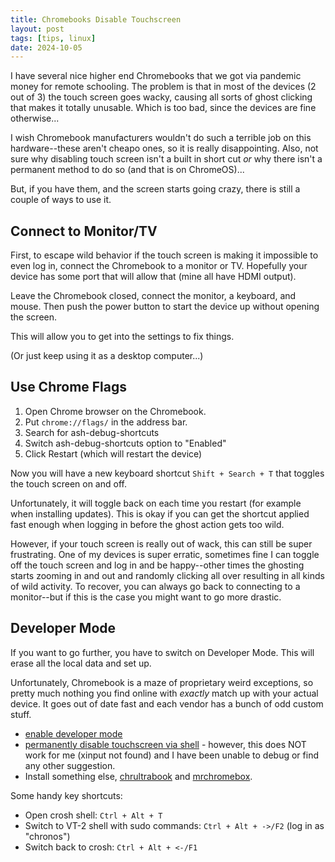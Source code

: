 ```yaml
---
title: Chromebooks Disable Touchscreen
layout: post
tags: [tips, linux]
date: 2024-10-05
---
```


I have several nice higher end Chromebooks that we got via pandemic money for remote schooling. 
The problem is that in most of the devices (2 out of 3) the touch screen goes wacky, causing all sorts of ghost clicking that makes it totally unusable. 
Which is too bad, since the devices are fine otherwise...

I wish Chromebook manufacturers wouldn't do such a terrible job on this hardware--these aren't cheapo ones, so it is really disappointing. 
Also, not sure why disabling touch screen isn't a built in short cut *or* why there isn't a permanent method to do so (and that is on ChromeOS)...

But, if you have them, and the screen starts going crazy, there is still a couple of ways to use it. 

## Connect to Monitor/TV

First, to escape wild behavior if the touch screen is making it impossible to even log in, connect the Chromebook to a monitor or TV. 
Hopefully your device has some port that will allow that (mine all have HDMI output).

Leave the Chromebook closed, connect the monitor, a keyboard, and mouse. 
Then push the power button to start the device up without opening the screen. 

This will allow you to get into the settings to fix things. 

(Or just keep using it as a desktop computer...)

## Use Chrome Flags

1. Open Chrome browser on the Chromebook.
2. Put `chrome://flags/` in the address bar.
3. Search for ash-debug-shortcuts
4. Switch ash-debug-shortcuts option to "Enabled"
5. Click Restart (which will restart the device)

Now you will have a new keyboard shortcut `Shift + Search + T` that toggles the touch screen on and off. 

Unfortunately, it will toggle back on each time you restart (for example when installing updates). 
This is okay if you can get the shortcut applied fast enough when logging in before the ghost action gets too wild.

However, if your touch screen is really out of wack, this can still be super frustrating.
One of my devices is super erratic, sometimes fine I can toggle off the touch screen and log in and be happy--other times the ghosting starts zooming in and out and randomly clicking all over resulting in all kinds of wild activity.
To recover, you can always go back to connecting to a monitor--but if this is the case you might want to go more drastic.

## Developer Mode

If you want to go further, you have to switch on Developer Mode. 
This will erase all the local data and set up. 

Unfortunately, Chromebook is a maze of proprietary weird exceptions, so pretty much nothing you find online with *exactly* match up with your actual device. 
It goes out of date fast and each vendor has a bunch of odd custom stuff.

- [enable developer mode](https://techysnoop.com/enable-disable-chrome-os-developer-mode-chromebook/)
- [permanently disable touchscreen via shell](https://techysnoop.com/disable-touchscreen-on-chromebook/) - however, this does NOT work for me (xinput not found) and I have been unable to debug or find any other suggestion.
- Install something else, [chrultrabook](https://docs.chrultrabook.com/) and [mrchromebox](https://docs.mrchromebox.tech/docs/getting-started.html).

Some handy key shortcuts:

- Open crosh shell: `Ctrl + Alt + T`
- Switch to VT-2 shell with sudo commands: `Ctrl + Alt + ->/F2` (log in as "chronos")
- Switch back to crosh: `Ctrl + Alt + <-/F1`
